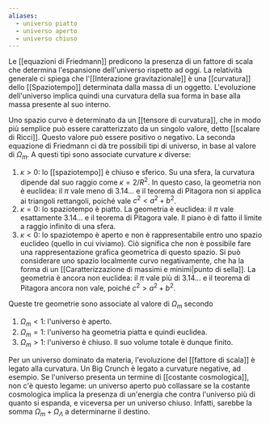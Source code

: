 ```yaml
---
aliases:
  - universo piatto
  - universo aperto
  - universo chiuso
---
```

Le [[equazioni di Friedmann]] predicono la presenza di un fattore di scala che determina l'espansione dell'universo rispetto ad oggi. La relatività generale ci spiega che l'[[Interazione gravitazionale]] è una [[curvatura]] dello [[Spaziotempo]] determinata dalla massa di un oggetto. L'evoluzione dell'universo implica quindi una curvatura della sua forma in base alla massa presente al suo interno.

Uno spazio curvo è determinato da un [[tensore di curvatura]], che in modo più semplice può essere caratterizzato da un singolo valore, detto [[scalare di Ricci]]. Questo valore può essere positivo o negativo. La seconda equazione di Friedmann ci dà tre possibili tipi di universo, in base al valore di $\Omega_{m}$. A questi tipi sono associate curvature $\kappa$ diverse:
1. $\kappa>0$: lo [[spaziotempo]] è chiuso e sferico. Su una sfera, la curvatura dipende dal suo raggio come $\kappa=2/R^{2}$. In questo caso, la geometria non è euclidea: il $\pi$ vale meno di 3.14... e il teorema di Pitagora non si applica ai triangoli rettangoli, poiché vale $c^{2}<a^{2}+b^{2}$.
3. $\kappa=0$: lo spaziotempo è piatto. La geometria è euclidea: il $\pi$ vale esattamente 3.14... e il teorema di Pitagora vale. Il piano è di fatto il limite a raggio infinito di una sfera.
4. $\kappa<0$: lo spaziotempo è aperto e non è rappresentabile entro uno spazio euclideo (quello in cui viviamo). Ciò significa che non è possibile fare una rappresentazione grafica geometrica di questo spazio. Si può considerare uno spazio localmente curvo negativamente, che ha la forma di un [[Caratterizzazione di massimi e minimi|punto di sella]]. La geometria è ancora non euclidea: il $\pi$ vale più di 3.14... e il teorema di Pitagora ancora non vale, poiché $c^{2}>a^{2}+b^{2}$.

Queste tre geometrie sono associate al valore di $\Omega_{m}$ secondo
1. $\Omega_{m}<1$: l'universo è aperto.
2. $\Omega_{m}=1$: l'universo ha geometria piatta e quindi euclidea.
3. $\Omega_{m}>1$: l'universo è chiuso. Il suo volume totale è dunque finito.

Per un universo dominato da materia, l'evoluzione del [[fattore di scala]] è legato alla curvatura. Un Big Crunch è legato a curvature negative, ad esempio. Se l'universo presenta un termine di [[costante cosmologica]], non c'è questo legame: un universo aperto può collassare se la costante cosmologica implica la presenza di un'energia che contra l'universo più di quanto si espanda, e viceversa per un universo chiuso. Infatti, sarebbe la somma $\Omega_{m}+\Omega_{\Lambda}$ a determinarne il destino.